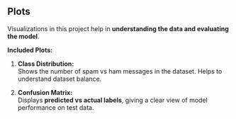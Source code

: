 ## Plots

Visualizations in this project help in **understanding the data and evaluating the model**.  

**Included Plots:**  

1. **Class Distribution:**  
   Shows the number of spam vs ham messages in the dataset. Helps to understand dataset balance.  

2. **Confusion Matrix:**  
   Displays **predicted vs actual labels**, giving a clear view of model performance on test data.  
